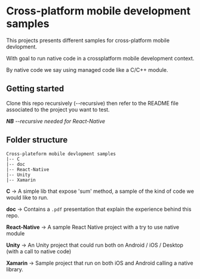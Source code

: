 # Cross-platform mobile development samples

This projects presents different samples for cross-platform mobile devlopment.

With goal to run native code in a crossplatform mobile development context.

By native code we say using managed code like a C/C++ module.

## Getting started 

Clone this repo recursively (--recursive) then refer to the README file associated to the project you want to test.

***NB** --recursive needed for React-Native*

## Folder structure

    Cross-plateform mobile devlopment samples 
    |-- C
    |-- doc
    |-- React-Native
    |-- Unity
    |-- Xamarin

**C** → A simple lib that expose 'sum' method, a sample of the kind of code we would like to run.

**doc** → Contains a `.pdf` presentation that explain the experience behind this repo.

**React-Native** → A sample React Native project with a try to use native module

**Unity** → An Unity project that could run both on Android / iOS / Desktop (with a call to native code)

**Xamarin** → Sample project that run on both iOS and Android calling a native library.
